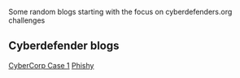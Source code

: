 Some random blogs starting with the focus on cyberdefenders.org challenges
<h2>Cyberdefender blogs</h2>
<a href="https://j0wir.github.io/2021/12/15/Cyberdefenders-CyberCorp-Case-1.html"> CyberCorp Case 1</a>
<a href="https://j0wir.github.io/2022/01/21/Cyberdefenders-Phishy.html"> Phishy</a>
